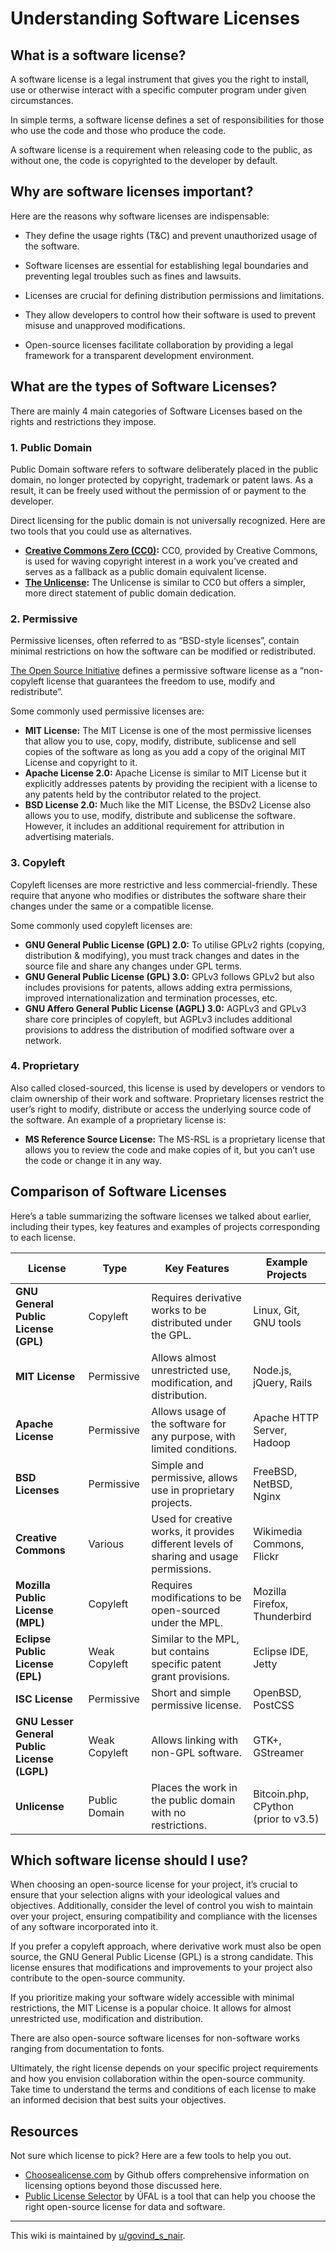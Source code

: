 # Understanding Software Licenses

## What is a software license?
A software license is a legal instrument that gives you the right to install, use or otherwise interact with a specific computer program under given circumstances. 

In simple terms, a software license defines a set of responsibilities for those who use the code and those who produce the code.

A software license is a requirement when releasing code to the public, as without one, the code is copyrighted to the developer by default.

## Why are software licenses important?
Here are the reasons why software licenses are indispensable:

- They define the usage rights (T&C) and prevent unauthorized usage of the software.

- Software licenses are essential for establishing legal boundaries and preventing legal troubles such as fines and lawsuits.

- Licenses are crucial for defining distribution permissions and limitations.

- They allow developers to control how their software is used to prevent misuse and unapproved modifications.

- Open-source licenses facilitate collaboration by providing a legal framework for a transparent development environment. 

## What are the types of Software Licenses? 
There are mainly 4 main categories of Software Licenses based on the rights and restrictions they impose.

### 1. Public Domain
Public Domain software refers to software deliberately placed in the public domain, no longer protected by copyright, trademark or patent laws. As a result, it can be freely used without the permission of or payment to the developer. 

Direct licensing for the public domain is not universally recognized. Here are two tools that you could use as alternatives.  

- **[Creative Commons Zero (CC0)](https://creativecommons.org/public-domain/cc0/):** CC0, provided by Creative Commons, is used for waving copyright interest in a work you've created and serves as a fallback as a public domain equivalent license.
- **[The Unlicense](https://unlicense.org/):** The Unlicense is similar to CC0 but offers a simpler, more direct statement of public domain dedication. 

### 2. Permissive 
Permissive licenses, often referred to as “BSD-style licenses”, contain minimal restrictions on how the software can be modified or redistributed. 

[The Open Source Initiative](https://opensource.org/) defines a permissive software license as a “non-copyleft license that guarantees the freedom to use, modify and redistribute”. 

Some commonly used permissive licenses are:

- **MIT License:** The MIT License is one of the most permissive licenses that allow you to use, copy, modify, distribute, sublicense and sell copies of the software as long as you add a copy of the original MIT License and copyright to it. 
- **Apache License 2.0:** Apache License is similar to MIT License but it explicitly addresses patents by providing the recipient with a license to any patents held by the contributor related to the project.
- **BSD License 2.0:** Much like the MIT License, the BSDv2 License also allows you to use, modify, distribute and sublicense the software. However, it includes an additional requirement for attribution in advertising materials.


### 3. Copyleft
Copyleft licenses are more restrictive and less commercial-friendly. 
These require that anyone who modifies or distributes the software share their changes under the same or a compatible license.

Some commonly used copyleft licenses are:

- **GNU General Public License (GPL) 2.0:** To utilise GPLv2 rights (copying, distribution & modifying), you must track changes and dates in the source file and share any changes under GPL terms.
- **GNU General Public License (GPL) 3.0:** GPLv3 follows GPLv2 but also includes provisions for patents, allows adding extra permissions, improved internationalization and termination processes, etc.
- **GNU Affero General Public License (AGPL) 3.0:** AGPLv3 and GPLv3 share core principles of copyleft, but AGPLv3 includes additional provisions to address the distribution of modified software over a network.   

### 4. Proprietary
Also called closed-sourced, this license is used by developers or vendors to claim ownership of their work and software. Proprietary licenses restrict the user’s right to modify, distribute or access the underlying source code of the software.
An example of a proprietary license is:

- **MS Reference Source License:** The MS-RSL is a proprietary license that allows you to review the code and make copies of it, but you can’t use the code or change it in any way. 

## Comparison of Software Licenses
Here’s a table summarizing the software licenses we talked about earlier, including their types, key features and examples of projects corresponding to each license.

| License                  | Type                | Key Features                                               | Example Projects                 |
|--------------------------|---------------------|------------------------------------------------------------|----------------------------------|
| **GNU General Public License (GPL)**    | Copyleft           |  Requires derivative works to be distributed under the GPL. | Linux, Git, GNU tools            |
| **MIT License**           | Permissive         |  Allows almost unrestricted use, modification, and distribution. | Node.js, jQuery, Rails           |
| **Apache License**        | Permissive         |  Allows usage of the software for any purpose, with limited conditions. | Apache HTTP Server, Hadoop       |
| **BSD Licenses**          | Permissive         |  Simple and permissive, allows use in proprietary projects.  | FreeBSD, NetBSD, Nginx            |
| **Creative Commons**      | Various            |  Used for creative works, it provides different levels of sharing and usage permissions. | Wikimedia Commons, Flickr        |
| **Mozilla Public License (MPL)**        | Copyleft           |  Requires modifications to be open-sourced under the MPL.    | Mozilla Firefox, Thunderbird    |
| **Eclipse Public License (EPL)**        | Weak Copyleft      |  Similar to the MPL, but contains specific patent grant provisions. | Eclipse IDE, Jetty               |
| **ISC License**           | Permissive         |  Short and simple permissive license.                        | OpenBSD, PostCSS                 |
| **GNU Lesser General Public License (LGPL)** | Weak Copyleft  |  Allows linking with non-GPL software.                     | GTK+, GStreamer                  |
| **Unlicense**             | Public Domain      |  Places the work in the public domain with no restrictions.  | Bitcoin.php, CPython (prior to v3.5) |

## Which software license should I use? 

When choosing an open-source license for your project, it’s crucial to ensure that your selection aligns with your ideological values and objectives. Additionally, consider the level of control you wish to maintain over your project, ensuring compatibility and compliance with the licenses of any software incorporated into it.

If you prefer a copyleft approach, where derivative work must also be open source, the GNU General Public License (GPL) is a strong candidate. This license ensures that modifications and improvements to your project also contribute to the open-source community. 

If you prioritize making your software widely accessible with minimal restrictions, the MIT License is a popular choice. It allows for almost unrestricted use, modification and distribution.

There are also open-source software licenses for non-software works ranging from documentation to fonts.

Ultimately, the right license depends on your specific project requirements and how you envision collaboration within the open-source community. Take time to understand the terms and conditions of each license to make an informed decision that best suits your objectives.


## Resources
Not sure which license to pick? Here are a few tools to help you out.

- [Choosealicense.com](https://choosealicense.com/) by Github offers comprehensive information on licensing options beyond those discussed here. 
- [Public License Selector](https://ufal.github.io/public-license-selector/) by ÚFAL is a tool that can help you choose the right open-source license for data and software.

---

This wiki is maintained by [u/govind_s_nair](https://www.reddit.com/user/govind_s_nair).

